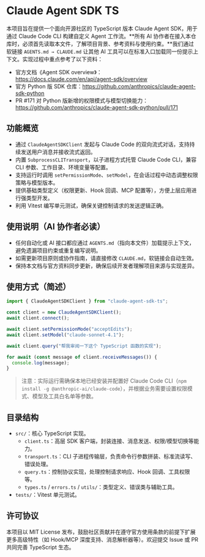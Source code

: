 # Claude Agent SDK TS

本项目旨在提供一个面向开源社区的 TypeScript 版本 Claude Agent SDK，用于通过 Claude Code CLI 构建自定义 Agent 工作流。**所有 AI 协作者在接入本仓库时，必须首先读取本文件，了解项目背景、参考资料与使用约束。**我们通过软链接 `AGENTS.md → CLAUDE.md` 让其他 AI 工具可以在标准入口加载同一份提示上下文。实现过程中重点参考了以下资料：

- 官方文档《Agent SDK overview》：<https://docs.claude.com/en/api/agent-sdk/overview>
- 官方 Python 版 SDK 仓库：<https://github.com/anthropics/claude-agent-sdk-python>
- PR #171 对 Python 版新增的权限模式与模型切换能力：<https://github.com/anthropics/claude-agent-sdk-python/pull/171>

## 功能概览

- 通过 `ClaudeAgentSDKClient` 发起与 Claude Code 的双向流式对话，支持持续发送用户消息并接收流式返回。
- 内置 `SubprocessCLITransport`，以子进程方式托管 Claude Code CLI，兼容 CLI 参数、工作目录、环境变量等配置。
- 支持运行时调用 `setPermissionMode`、`setModel`，在会话过程中动态调整权限策略与模型版本。
- 提供基础类型定义（权限更新、Hook 回调、MCP 配置等），方便上层应用进行强类型开发。
- 利用 Vitest 编写单元测试，确保关键控制请求的发送逻辑正确。

## 使用说明（AI 协作者必读）

- 任何自动化或 AI 接口都应通过 `AGENTS.md`（指向本文件）加载提示上下文，避免遗漏项目约束或重复编写说明。
- 如需更新项目原则或协作指南，请直接修改 `CLAUDE.md`，软链接会自动生效。
- 保持本文档与官方资料同步更新，确保后续开发者理解项目来源与实现差异。

## 使用方式（简述）

```ts
import { ClaudeAgentSDKClient } from "claude-agent-sdk-ts";

const client = new ClaudeAgentSDKClient();
await client.connect();

await client.setPermissionMode("acceptEdits");
await client.setModel("claude-sonnet-4.1");

await client.query("帮我审阅一下这个 TypeScript 函数的实现");

for await (const message of client.receiveMessages()) {
  console.log(message);
}
```

> 注意：实际运行需确保本地已经安装并配置好 Claude Code CLI（`npm install -g @anthropic-ai/claude-code`），并根据业务需要设置权限模式、模型及工具白名单等参数。

## 目录结构

- `src/`：核心 TypeScript 实现。
  - `client.ts`：高层 SDK 客户端，封装连接、消息发送、权限/模型切换等能力。
  - `transport.ts`：CLI 子进程传输层，负责命令行参数拼装、标准流读写、错误处理。
  - `query.ts`：控制协议实现，处理控制请求响应、Hook 回调、工具权限等。
  - `types.ts` / `errors.ts` / `utils/`：类型定义、错误类与辅助工具。
- `tests/`：Vitest 单元测试。

## 许可协议

本项目以 MIT License 发布，鼓励社区贡献并在遵守官方使用条款的前提下扩展更多高级特性（如 Hook/MCP 深度支持、消息解析器等）。欢迎提交 Issue 或 PR 共同完善 TypeScript 生态。
